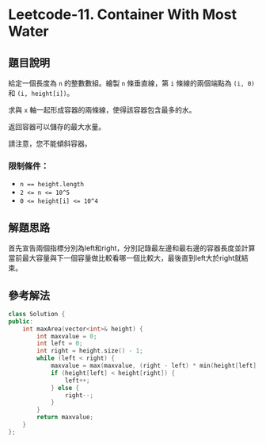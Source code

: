 
# Leetcode-11. Container With Most Water
## 題目說明
給定一個長度為 `n` 的整數數組。繪製 `n` 條垂直線，第 `i` 條線的兩個端點為 `(i, 0)` 和 `(i, height[i])`。

求與 `x` 軸一起形成容器的兩條線，使得該容器包含最多的水。

返回容器可以儲存的最大水量。

請注意，您不能傾斜容器。
### 限制條件：
- `n == height.length`
- `2 <= n <= 10^5`
- `0 <= height[i] <= 10^4`
## 解題思路

首先宣告兩個指標分別為left和right，分別記錄最左邊和最右邊的容器長度並計算當前最大容量與下一個容量做比較看哪一個比較大，最後直到left大於right就結束。

## 參考解法
```cpp title="C++" showLineNumbers
class Solution {
public:
    int maxArea(vector<int>& height) {
        int maxvalue = 0;
        int left = 0;
        int right = height.size() - 1;
        while (left < right) {
            maxvalue = max(maxvalue, (right - left) * min(height[left], height[right]));
            if (height[left] < height[right]) {
                left++;
            } else {
                right--;
            }
        }
        return maxvalue;
    }
};
```